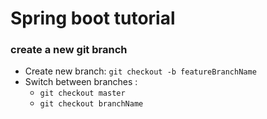 # Spring boot tutorial

### create a new git branch 

- Create new branch: `git checkout -b featureBranchName`
- Switch between branches : 
  - `git checkout master`
  - `git checkout branchName`